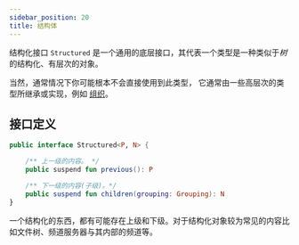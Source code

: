 ```yaml
---
sidebar_position: 20
title: 结构体
---
```


结构化接口 `Structured` 是一个通用的底层接口，其代表一个类型是一种类似于*树*的结构化、有层次的对象。

当然，通常情况下你可能根本不会直接使用到此类型， 它通常由一些高层次的类型所继承或实现，例如 [组织](base-objective/Organization.md)。

## 接口定义
```kotlin
public interface Structured<P, N> {

    /** 上一级的内容。 */
    public suspend fun previous(): P

    /** 下一级的内容(子级)。*/
    public suspend fun children(grouping: Grouping): N
}
```

一个结构化的东西，都有可能存在上级和下级。对于结构化对象较为常见的内容比如文件树、频道服务器与其内部的频道等。
